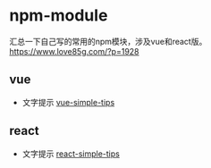 # npm-module
汇总一下自己写的常用的npm模块，涉及vue和react版。  
https://www.love85g.com/?p=1928

## vue
* 文字提示  [vue-simple-tips](https://www.npmjs.com/package/vue-simple-tips)


## react
* 文字提示  [react-simple-tips](https://www.npmjs.com/package/react-simple-tips)
